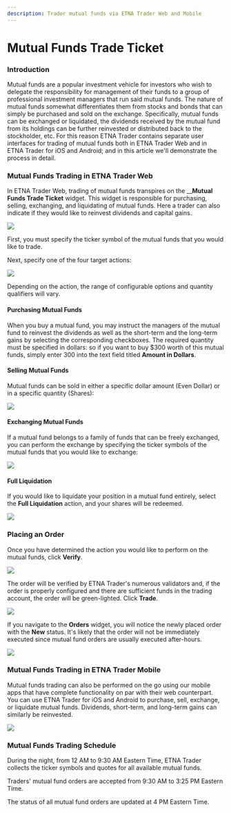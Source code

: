 ```yaml
---
description: Trader mutual funds via ETNA Trader Web and Mobile
---
```


# Mutual Funds Trade Ticket

### Introduction

Mutual funds are a popular investment vehicle for investors who wish to delegate the responsibility for management of their funds to a group of professional investment managers that run said mutual funds. The nature of mutual funds somewhat differentiates them from stocks and bonds that can simply be purchased and sold on the exchange. Specifically, mutual funds can be exchanged or liquidated, the dividends received by the mutual fund from its holdings can be further reinvested or distributed back to the stockholder, etc. For this reason ETNA Trader contains separate user interfaces for trading of mutual funds both in ETNA Trader Web and in ETNA Trader for iOS and Android; and in this article we'll demonstrate the process in detail.

### Mutual Funds Trading in ETNA Trader Web

In ETNA Trader Web, trading of mutual funds transpires on the __**Mutual Funds Trade Ticket** widget. This widget is responsible for purchasing, selling, exchanging, and liquidating of mutual funds. Here a trader can also indicate if they would like to reinvest dividends and capital gains.

![](../../../../.gitbook/assets/screenshot-2020-07-09-at-19.11.38.png)

First, you must specify the ticker symbol of the mutual funds that you would like to trade.

Next, specify one of the four target actions:

![](../../../../.gitbook/assets/screenshot-2020-07-09-at-19.15.51.png)

Depending on the action, the range of configurable options and quantity qualifiers will vary.

#### Purchasing Mutual Funds

When you buy a mutual fund, you may instruct the managers of the mutual fund to reinvest the dividends as well as the short-term and the long-term gains by selecting the corresponding checkboxes. The required quantity must be specified in dollars: so if you want to buy $300 worth of this mutual funds, simply enter 300 into the text field titled **Amount in Dollars**.

#### Selling Mutual Funds

Mutual funds can be sold in either a specific dollar amount \(Even Dollar\) or in a specific quantity \(Shares\):

![](../../../../.gitbook/assets/screenshot-2020-07-09-at-19.29.28.png)

#### Exchanging Mutual Funds

If a mutual fund belongs to a family of funds that can be freely exchanged, you can perform the exchange by specifying the ticker symbols of the mutual funds that you would like to exchange:

![](../../../../.gitbook/assets/screenshot-2020-07-09-at-19.35.27.png)

#### Full Liquidation

If you would like to liquidate your position in a mutual fund entirely, select the **Full Liquidation** action, and your shares will be redeemed.

![](../../../../.gitbook/assets/screenshot-2020-07-09-at-19.37.20.png)

### Placing an Order

Once you have determined the action you would like to perform on the mutual funds, click **Verify**.

![](../../../../.gitbook/assets/screenshot-2020-07-09-at-19.42.45.png)

The order will be verified by ETNA Trader's numerous validators and, if the order is properly configured and there are sufficient funds in the trading account, the order will be green-lighted. Click **Trade**.

![](../../../../.gitbook/assets/screenshot-2020-07-09-at-19.45.08.png)

If you navigate to the **Orders** widget, you will notice the newly placed order with the **New** status. It's likely that the order will not be immediately executed since mutual fund orders are usually executed after-hours.

![](../../../../.gitbook/assets/screenshot-2020-07-09-at-19.47.19.png)

### Mutual Funds Trading in ETNA Trader Mobile

Mutual funds trading can also be performed on the go using our mobile apps that have complete functionality on par with their web counterpart. You can use ETNA Trader for iOS and Android to purchase, sell, exchange, or liquidate mutual funds. Dividends, short-term, and long-term gains can similarly be reinvested.

![](../../../../.gitbook/assets/file_001-3-_iphonexspacegrey_portrait.png)

### Mutual Funds Trading Schedule

During the night, from 12 AM to 9:30 AM Eastern Time, ETNA Trader collects the ticker symbols and quotes for all available mutual funds. 

Traders' mutual fund orders are accepted from 9:30 AM to 3:25 PM Eastern Time. 

 The status of all mutual fund orders are updated at 4 PM Eastern Time.

